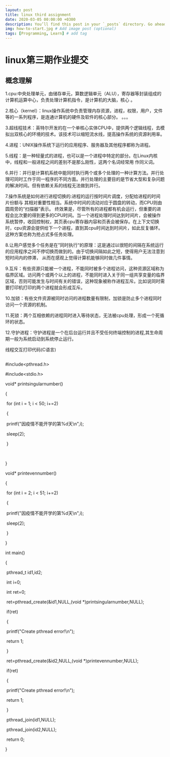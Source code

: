 ```yaml
---
layout: post
title: linux third assignment 
date: 2020-03-05 00:00:00 +0300
description: You’ll find this post in your `_posts` directory. Go ahead and edit it and re-build the site to see your changes. # Add post description (optional)
img: how-to-start.jpg # Add image post (optional)
tags: [Programming, Learn] # add tag
---
```

# linux第三期作业提交



## 概念理解



1.cpu:中央处理单元，由储存单元，算数逻辑单元（ALU），寄存器等封装组成的计算机运算中心，负责处理计算机指令，是计算机的大脑，核心 。

2.核心（kernel）：linux操作系统中负责管理内存资源，进程，权限，用户，文件等的一系列程序，是连通计算机的硬件及软件的核心部分。  。。。

3.超线程技术：英特尔开发的在一个单核心实体CPU中，提供两个逻辑线程，去模拟出双核心的环境的技术。该技术可以缩短流水线，提高操作系统的资源利用率。

4.进程：UNIX操作系统下运行的应用程序、服务器及其他程序都称为进程。

5.线程：是一种轻量式的进程，也可以是一个进程中特定的部分。在Linux内核中，线程和一般进程之间的差别不是那么刚性，这两个名词经常用 作同义词。

6.并行：并行是计算机系统中能同时执行两个或多个处理的一种计算方法。并行处理可同时工作于同一程序的不同方面。并行处理的主要目的是节省大型和复杂问题的解决时间。但有依赖关系的线程无法做到并行。

7.操作系统是如何进行进程切换的:进程的运行按时间片调度，分配给进程的时间片份额与 其相对重要性相当。系统中时间的流动对应于圆盘的转动，而CPU则由圆周旁的“扫描器”表示。 终效果是，尽管所有的进程都有机会运行，但重要的进程会比次要的得到更多的CPU时间。当一个进程处理时间达到时间片，会被操作系统暂停，收回控制权，其页表cpu寄存器内容和页表会被保存。在上下文切换时，cpu资源会提供给下一个进程，直到其cpu时间达到时间片，如此反复循环。这种方案也称为抢占式多任务处理。

8.让用户感觉多个任务是在”同时执行“的原理：这是通过以很短的间隔在系统运行 的应用程序之间不停切换而做到的。由于切换间隔如此之短，使得用户无法注意到短时间内的停滞， 从而在感观上觉得计算机能够同时做几件事情。

9.互斥：有些资源只能被一个进程，不能同时被多个进程访问，这种资源区域称为临界区域。访问两个或两个以上的进程，不能同时进入关于同一组共享变量的临界区域，否则可能发生与时间有关的错误，这种现象被称作进程互斥。比如说同时需要打印机打印的两个进程就会形成互斥。

10.加锁：有些文件资源被同时访问的进程数量有限制，加锁是防止多个进程同时访问一个资源的机制。

11.死锁：两个互相依赖的进程同时进入等待状态，无法被cpu处理，形成一个死循环的状态。

12.守护进程：守护进程是一个在后台运行并且不受任何终端控制的进程,其生命周期一般为系统启动到系统停止运行。





线程交互打印代码(C语言)

```

```

\#include<pthread.h>

\#include<stdio.h>



void* printsingularnumber()

{

​    for (int i = 1; i < 50; i+=2)

​    {

​        printf("因疫情不能开学的第%d天\n",i);



​        sleep(2);

​    }

​    

}



void* printevennumber()

{

​    for (int i = 2; i < 51; i+=2)

​    {

​        printf("因疫情不能开学的第%d天\n",i);



​        sleep(2);

​    }

}



int main()

{

​    pthread_t id1,id2;

​    int i=0;

​    int ret=0;



​    ret=pthread_create(&id1,NULL,(void *)printsingularnumber,NULL);

​    if(ret)

​    {

​        printf("Create pthread error!\n");

​        return 1;

​    }



​    ret=pthread_create(&id2,NULL,(void *)printevennumber,NULL);

​    if(ret)

​    {

​        printf("Create pthread error!\n");

​        return 1;

​    }



​    pthread_join(id1,NULL);

​    pthread_join(id2,NULL);



​    return 0;

}

```

```



